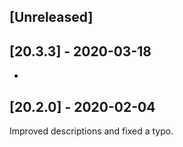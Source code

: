 ## [Unreleased]


## [20.3.3] - 2020-03-18
-

## [20.2.0] - 2020-02-04
Improved descriptions and fixed a typo.
